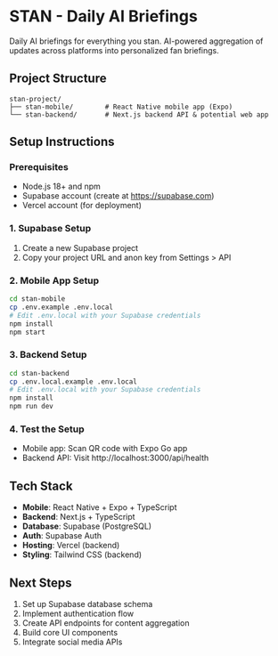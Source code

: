 # STAN - Daily AI Briefings

Daily AI briefings for everything you stan. AI-powered aggregation of updates across platforms into personalized fan briefings.

## Project Structure

```
stan-project/
├── stan-mobile/        # React Native mobile app (Expo)
└── stan-backend/       # Next.js backend API & potential web app
```

## Setup Instructions

### Prerequisites
- Node.js 18+ and npm
- Supabase account (create at https://supabase.com)
- Vercel account (for deployment)

### 1. Supabase Setup
1. Create a new Supabase project
2. Copy your project URL and anon key from Settings > API

### 2. Mobile App Setup
```bash
cd stan-mobile
cp .env.example .env.local
# Edit .env.local with your Supabase credentials
npm install
npm start
```

### 3. Backend Setup
```bash
cd stan-backend
cp .env.local.example .env.local
# Edit .env.local with your Supabase credentials
npm install
npm run dev
```

### 4. Test the Setup
- Mobile app: Scan QR code with Expo Go app
- Backend API: Visit http://localhost:3000/api/health

## Tech Stack
- **Mobile**: React Native + Expo + TypeScript
- **Backend**: Next.js + TypeScript
- **Database**: Supabase (PostgreSQL)
- **Auth**: Supabase Auth
- **Hosting**: Vercel (backend)
- **Styling**: Tailwind CSS (backend)

## Next Steps
1. Set up Supabase database schema
2. Implement authentication flow
3. Create API endpoints for content aggregation
4. Build core UI components
5. Integrate social media APIs